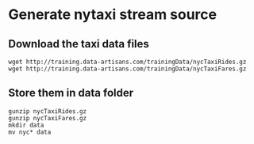 
Generate nytaxi stream source 
=============================

Download the taxi data files
----------------------------

```
wget http://training.data-artisans.com/trainingData/nycTaxiRides.gz
wget http://training.data-artisans.com/trainingData/nycTaxiFares.gz
```

Store them in data folder
-------------------------
```
gunzip nycTaxiRides.gz
gunzip nycTaxiFares.gz
mkdir data
mv nyc* data
```
